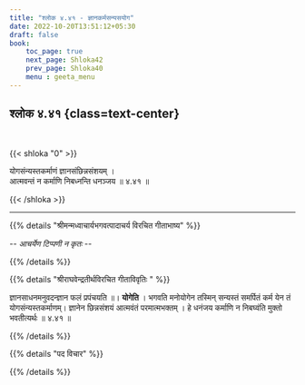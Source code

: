 ```yaml
---
title: "श्लोक ४.४१ - ज्ञानकर्मसन्यसयोग"
date: 2022-10-20T13:51:12+05:30
draft: false
book:
    toc_page: true
    next_page: Shloka42
    prev_page: Shloka40
    menu : geeta_menu
---
```




## श्लोक ४.४१ {class=text-center}

<br/>

{{< shloka  "0"  >}}

योगसंन्यस्तकर्माणं ज्ञानसंछिन्नसंशयम् ।   
आत्मवन्तं न कर्माणि निबध्नन्ति धनञ्जय ॥ ४.४१ ॥

{{< /shloka >}}

---


{{% details "श्रीमन्मध्वाचार्यभगवत्पादाचर्य विरचित  गीताभाष्य" %}}

  -- *आचर्येण टिप्पणी न कृतः* --

{{% /details %}}



{{% details "श्रीराघवेन्द्रतीर्थविरचित गीताविवृतिः " %}}

ज्ञानसाधनमनुवदन्ज्ञान फलं प्रपंचयति ॥। **योगेति** । 
भगवति मनोयोगेन तस्मिन्‌ सन्यस्तं समर्पितं कर्म येन तं 
योगसंन्यस्तकर्माणम्‌। ज्ञानेन छिन्नसंशयं
आत्मवंतं परमात्मभक्तम्‌ । हे धनंजय कर्माणि न निबघ्वंति 
मुक्तो भवतीत्यर्थः  ॥ ४.४१ ॥

{{% /details %}}



{{% details "पद विचार" %}}


{{% /details %}}
